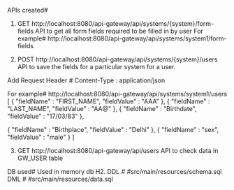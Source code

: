 APIs created#

1. GET http://localhost:8080/api-gateway/api/systems/{system}/form-fields
   API to get all form fields required to be filled in by user
   For example# http://localhost:8080/api-gateway/api/systems/system1/form-fields

2. POST http://localhost:8080/api-gateway/api/systems/{system}/users
   API to save the fields for a particular system for a user.

Add Request Header # Content-Type : application/json

For example# http://localhost:8080/api-gateway/api/systems/system1/users
[
{
"fieldName" : "FIRST_NAME",
"fieldValue" : "AAA"
},
{
"fieldName" : "LAST_NAME",
"fieldValue" : "AA@"
},
{
"fieldName" : "Birthdate",
"fieldValue" : "17/03/83"
},

{
"fieldName" : "Birthplace",
"fieldValue" : "Delhi"
},
{
"fieldName" : "sex",
"fieldValue" : "male"
}
]

3. GET http://localhost:8080/api-gateway/api/users
   API to check data in GW_USER table

DB used#
Used in memory db H2.
DDL # #src/main/resources/schema.sql
DML # #src/main/resources/data.sql
